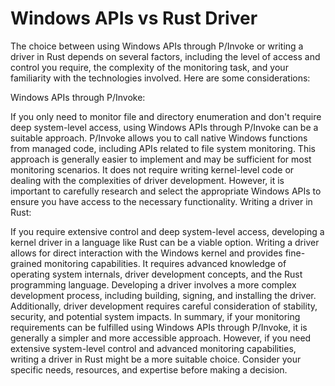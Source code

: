 # Windows APIs vs Rust Driver

The choice between using Windows APIs through P/Invoke or writing a driver in
Rust depends on several factors, including the level of access and control you
require, the complexity of the monitoring task, and your familiarity with the
technologies involved. Here are some considerations:

Windows APIs through P/Invoke:

If you only need to monitor file and directory enumeration and don't require
deep system-level access, using Windows APIs through P/Invoke can be a suitable
approach.
P/Invoke allows you to call native Windows functions from managed code,
including APIs related to file system monitoring.
This approach is generally easier to implement and may be sufficient for most
monitoring scenarios.
It does not require writing kernel-level code or dealing with the complexities
of driver development.
However, it is important to carefully research and select the appropriate
Windows APIs to ensure you have access to the necessary functionality.
Writing a driver in Rust:

If you require extensive control and deep system-level access, developing a
kernel driver in a language like Rust can be a viable option.
Writing a driver allows for direct interaction with the Windows kernel and
provides fine-grained monitoring capabilities.
It requires advanced knowledge of operating system internals, driver development
concepts, and the Rust programming language.
Developing a driver involves a more complex development process, including
building, signing, and installing the driver.
Additionally, driver development requires careful consideration of stability,
security, and potential system impacts.
In summary, if your monitoring requirements can be fulfilled using Windows APIs
through P/Invoke, it is generally a simpler and more accessible approach.
However, if you need extensive system-level control and advanced monitoring
capabilities, writing a driver in Rust might be a more suitable choice. Consider
your specific needs, resources, and expertise before making a decision.
